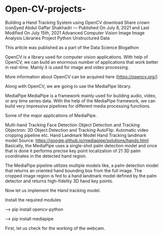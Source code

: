 # Open-CV-projects-
Building a Hand Tracking System using OpenCV
download
Share
crown iconSyed Abdul Gaffar Shakhadri — Published On July 8, 2021 and Last Modified On July 15th, 2021
Advanced Computer Vision Image Image Analysis Libraries Project Python Unstructured Data

This article was published as a part of the Data Science Blogathon

OpenCV is a library used for computer vision applications. With help of OpenCV, we can build an enormous number of applications that work better in real-time. Mainly it is used for image and video processing.

More information about OpenCV can be acquired here (https://opencv.org/)

Along with OpenCV, we are going to use the MediaPipe library.

 

MediaPipe
MediaPipe is a framework mainly used for building audio, video, or any time series data. With the help of the MediaPipe framework, we can build very impressive pipelines for different media processing functions.

Some of the major applications of MediaPipe.

Multi-hand Tracking
Face Detection
Object Detection and Tracking
Objectron: 3D Object Detection and Tracking
AutoFlip: Automatic video cropping pipeline etc.
Hand Landmark Model
Hand Tracking landmark model
Source: https://google.github.io/mediapipe/solutions/hands.html
Basically, the MediaPipe uses a single-shot palm detection model and once that is done it performs precise key point localization of 21 3D palm coordinates in the detected hand region.

The MediaPipe pipeline utilizes multiple models like, a palm detection model that returns an oriented hand bounding box from the full image. The cropped image region is fed to a hand landmark model defined by the palm detector and returns high-fidelity 3D hand key points.

Now let us implement the Hand tracking model.

Install the required modules

–> pip install opencv-python

–> pip install mediapipe

First, let us check for the working of the webcam.
